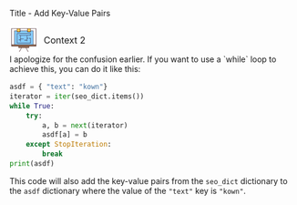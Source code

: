 Title - Add Key-Value Pairs


<div style="display: flex; align-items: center; font-size: 16px;"><div><img src="https://raw.githubusercontent.com/d10000usd/WebDocuments/main/public/icon/space/workspace-vector-free-icon-set-37.png" width="50" height="50" style="vertical-align: middle;" /></div><div style="display: inline-block; vertical-align: middle; margin-left: 10px; font-size: 16px;">Context 2</div></div>
I apologize for the confusion earlier. If you want to use a `while` loop to achieve this, you can do it like this:

```python
asdf = { "text": "kown"}
iterator = iter(seo_dict.items())
while True:
    try:
        a, b = next(iterator)
        asdf[a] = b
    except StopIteration:
        break
print(asdf)
```

This code will also add the key-value pairs from the `seo_dict` dictionary to the `asdf` dictionary where the value of the `"text"` key is `"kown"`.

